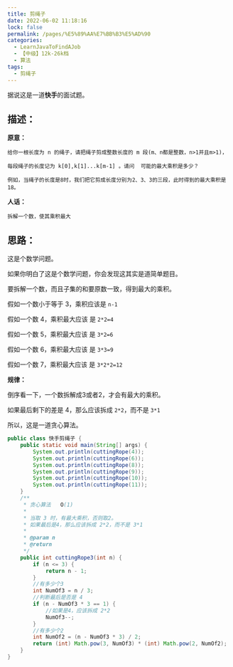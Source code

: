 ```yaml
---
title: 剪绳子
date: 2022-06-02 11:18:16
lock: false
permalink: /pages/%E5%89%AA%E7%BB%B3%E5%AD%90
categories: 
  - LearnJavaToFindAJob
  - 【中级】12k-26k档
  - 算法
tags: 
  - 剪绳子
---
```

据说这是一道**快手**的面试题。

## 描述：

**原意：**

```
给你一根长度为 n 的绳子，请把绳子剪成整数长度的 m 段(m、n都是整数，n>1并且m>1)，

每段绳子的长度记为 k[0],k[1]...k[m-1] 。请问  可能的最大乘积是多少？

例如，当绳子的长度是8时，我们把它剪成长度分别为2、3、3的三段，此时得到的最大乘积是18。
```

**人话：**

```
拆解一个数，使其乘积最大
```



## 思路：

这是个数学问题。

如果你明白了这是个数学问题，你会发现这其实是道简单题目。

要拆解一个数，而且子集的和要原数一致，得到最大的乘积。

假如一个数小于等于 3，乘积应该是 `n-1`

假如一个数 4，乘积最大应该 是 `2*2=4`

假如一个数 5，乘积最大应该 是 `3*2=6`

假如一个数 6，乘积最大应该 是 `3*3=9`

假如一个数 7，乘积最大应该 是 `3*2*2=12`

**规律：**

倒序看一下，一个数拆解成3或者2，才会有最大的乘积。

如果最后剩下的差是 4，那么应该拆成 `2*2`，而不是 `3*1`



所以，这是一道贪心算法。

```java
public class 快手剪绳子 {
    public static void main(String[] args) {
        System.out.println(cuttingRope(4));
        System.out.println(cuttingRope(6));
        System.out.println(cuttingRope(8));
        System.out.println(cuttingRope(9));
        System.out.println(cuttingRope(10));
        System.out.println(cuttingRope(11));
    }
    /**
     * 贪心算法   O(1)
     *
     * 当取 3 时，有最大乘积，否则取2。
     * 如果最后是4，那么应该拆成 2*2，而不是 3*1
     *
     * @param n
     * @return
     */
    public int cuttingRope3(int n) {
        if (n <= 3) {
            return n - 1;
        }
        //有多少个3
        int NumOf3 = n / 3;
        //判断最后是否是 4
        if (n - NumOf3 * 3 == 1) {
            //如果是4，应该拆成 2*2
            NumOf3--;
        }
        //有多少个2
        int NumOf2 = (n - NumOf3 * 3) / 2;
        return (int) Math.pow(3, NumOf3) * (int) Math.pow(2, NumOf2);
    }
}
```


